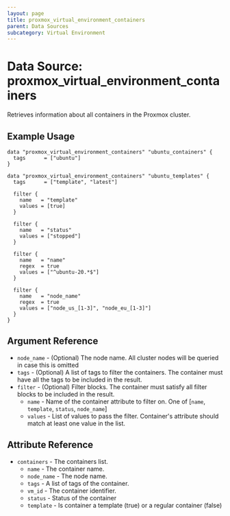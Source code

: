 ```yaml
---
layout: page
title: proxmox_virtual_environment_containers
parent: Data Sources
subcategory: Virtual Environment
---
```


# Data Source: proxmox_virtual_environment_containers

Retrieves information about all containers in the Proxmox cluster.

## Example Usage

```hcl
data "proxmox_virtual_environment_containers" "ubuntu_containers" {
  tags      = ["ubuntu"]
}

data "proxmox_virtual_environment_containers" "ubuntu_templates" {
  tags      = ["template", "latest"]

  filter {
    name   = "template"
    values = [true]
  }

  filter {
    name   = "status"
    values = ["stopped"]
  }

  filter {
    name   = "name"
    regex  = true
    values = ["^ubuntu-20.*$"]
  }

  filter {
    name   = "node_name"
    regex  = true
    values = ["node_us_[1-3]", "node_eu_[1-3]"]
  }
}
```

## Argument Reference

- `node_name` - (Optional) The node name. All cluster nodes will be queried in case this is omitted
- `tags` - (Optional) A list of tags to filter the containers. The container must have all
  the tags to be included in the result.
- `filter` - (Optional) Filter blocks. The container must satisfy all filter blocks to be included in the result.
    - `name` - Name of the container attribute to filter on. One of [`name`, `template`, `status`, `node_name`]
    - `values` - List of values to pass the filter. Container's attribute should match at least one value in the list.

## Attribute Reference

- `containers` - The containers list.
    - `name` - The container name.
    - `node_name` - The node name.
    - `tags` - A list of tags of the container.
    - `vm_id` - The container identifier.
    - `status` - Status of the container
    - `template` - Is container a template (true) or a regular container (false)